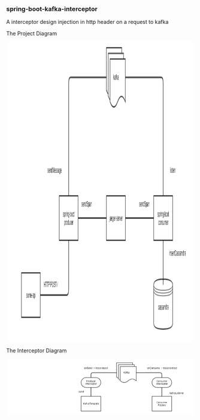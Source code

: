 ### spring-boot-kafka-interceptor

A interceptor design injection in http header on a request to kafka


The Project Diagram


<p>
    <img src="images/project.png" width="800" height="800" />
</p>

The Interceptor Diagram

![interpector-diagram](images/interceptor.png?raw=true)

